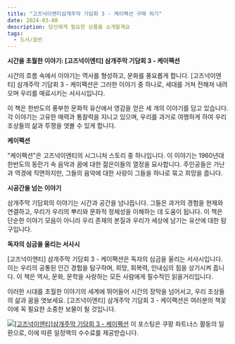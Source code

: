 ```yaml
---
title: "고즈넉이엔티삼개주막 기담회 3 - 케이팩션 구매 하기"
date: 2024-03-08
description: 당신에게 필요한 상품을 소개할게요
tags:
  - 도서/음반
---
```

**시간을 초월한 이야기: [고즈넉이엔티] 삼개주막 기담회 3 - 케이팩션**

시간의 흐름 속에서 이야기는 역사를 형성하고, 문화를 풍요롭게 합니다. [고즈넉이엔티] 삼개주막 기담회 3 - 케이팩션은 그러한 이야기 중 하나로, 세대를 거쳐 전해져 내려오며 우리를 매료시키는 서사시입니다.

이 책은 한반도의 풍부한 문화적 유산에서 영감을 얻은 세 개의 이야기를 담고 있습니다. 각 이야기는 고유한 매력과 통찰력을 지니고 있으며, 우리를 과거로 여행하게 하여 우리 조상들의 삶과 투쟁을 엿볼 수 있게 합니다.

**케이팩션**

"케이팩션"은 고즈넉이엔티의 시그니처 스토리 중 하나입니다. 이 이야기는 1960년대 한반도의 동란기 속 음악과 꿈에 대한 젊은이들의 열정을 묘사합니다. 주인공들은 가난과 역경에 직면하지만, 그들의 음악에 대한 사랑이 그들을 하나로 묶고 희망을 줍니다.

**시공간을 넘는 이야기**

삼개주막 기담회의 이야기는 시간과 공간을 넘나듭니다. 그들은 과거의 경험을 현재와 연결하고, 우리가 우리의 뿌리와 문화적 정체성을 이해하는 데 도움이 됩니다. 이 책은 단순한 이야기 모음이 아니라 우리 존재의 본질과 우리가 세상에 남기는 유산에 대한 탐구입니다.

**독자의 심금을 울리는 서사시**

[고즈넉이엔티] 삼개주막 기담회 3 - 케이팩션은 독자의 심금을 울리는 서사시입니다. 이는 우리의 공통된 인간 경험을 탐구하며, 희망, 회복력, 인내심의 힘을 상기시켜 줍니다. 이 책은 역사, 문화, 문학을 사랑하는 모든 사람에게 필수적인 읽을거리입니다.

이러한 시대를 초월한 이야기의 세계에 뛰어들어 시간의 장막을 넘어서고, 우리 조상들의 삶과 꿈을 엿보세요. [고즈넉이엔티] 삼개주막 기담회 3 - 케이팩션은 여러분의 책꽂이에 꼭 필요한 소중한 보물이 될 것입니다.


[![[고즈넉이엔티]삼개주막 기담회 3 - 케이팩션](https://i.imgur.com/81F7uro.png#center)](https://link.coupang.com/re/AFFSDP?lptag=AF5033054&pageKey=6553509679&itemId=14639338251&vendorItemId=81880829327&traceid=V0-153-1660359e3a1e13ed&requestid=20240308224247859167992031&token=31850C%7CMIXED)
이 포스팅은 쿠팡 파트너스 활동의 일환으로, 이에 따른 일정액의 수수료를 제공받습니다.


